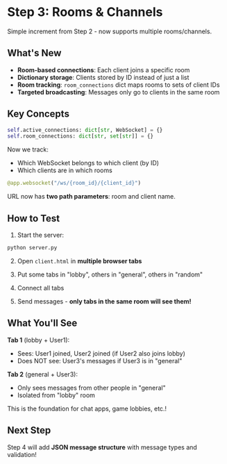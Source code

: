 # Step 3: Rooms & Channels

Simple increment from Step 2 - now supports multiple rooms/channels.

## What's New

- **Room-based connections**: Each client joins a specific room
- **Dictionary storage**: Clients stored by ID instead of just a list
- **Room tracking**: `room_connections` dict maps rooms to sets of client IDs
- **Targeted broadcasting**: Messages only go to clients in the same room

## Key Concepts

```python
self.active_connections: dict[str, WebSocket] = {}
self.room_connections: dict[str, set[str]] = {}
```

Now we track:
- Which WebSocket belongs to which client (by ID)
- Which clients are in which rooms

```python
@app.websocket("/ws/{room_id}/{client_id}")
```

URL now has **two path parameters**: room and client name.

## How to Test

1. Start the server:
```bash
python server.py
```

2. Open `client.html` in **multiple browser tabs**

3. Put some tabs in "lobby", others in "general", others in "random"

4. Connect all tabs

5. Send messages - **only tabs in the same room will see them!**

## What You'll See

**Tab 1** (lobby + User1):
- Sees: User1 joined, User2 joined (if User2 also joins lobby)
- Does NOT see: User3's messages if User3 is in "general"

**Tab 2** (general + User3):
- Only sees messages from other people in "general"
- Isolated from "lobby" room

This is the foundation for chat apps, game lobbies, etc.!

## Next Step

Step 4 will add **JSON message structure** with message types and validation!
